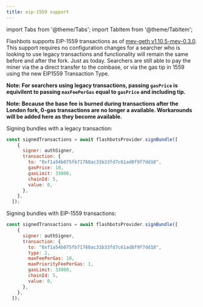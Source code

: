 ```yaml
---
title: eip-1559 support
---
```


import Tabs from '@theme/Tabs';
import TabItem from '@theme/TabItem';

Flashbots supports EIP-1559 transactions as of [mev-geth v1.10.5-mev-0.3.0](https://github.com/flashbots/mev-geth/releases/tag/v1.10.5-mev0.3.0). This support
requires no configuration changes for a searcher who is looking to use legacy transactions and functionality will remain the same before and after the fork.
Just as today. Searchers are still able to pay the miner via the a direct transfer to the coinbase, or via the gas tip in 1559 using the new EIP1559 Transaction Type.

**Note: For searchers using legacy transactions, passing `gasPrice` is equivilent to passing `maxFeePerGas` equal to `gasPrice` and including tip.**

**Note: Because the base fee is burned during transactions after the London fork, 0-gas transactions are no longer a available. Workarounds will be added here as they become available.**

Signing bundles with a legacy transaction:
```js
const signedTransactions = await flashbotsProvider.signBundle([
    {
      signer: authSigner,
      transaction: {
        to: "0xf1a54b075fb71768ac31b33fd7c61ad8f9f7dd18",
        gasPrice: 10,
        gasLimit: 33000,
        chainId: 5,
        value: 0,
      },
    },
  ]);
```

Signing bundles with EIP-1559 transactions:
```js
const signedTransactions = await flashbotsProvider.signBundle([
    {
      signer: authSigner,
      transaction: {
        to: "0xf1a54b075fb71768ac31b33fd7c61ad8f9f7dd18",
        type: 2,
        maxFeePerGas: 10,
        maxPriorityFeePerGas: 1,
        gasLimit: 33000,
        chainId: 5,
        value: 0,
      },
    },
  ]);
```
